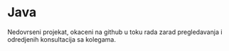 # Java

Nedovrseni projekat, okaceni na github u toku rada zarad pregledavanja i odredjenih konsultacija sa kolegama.
